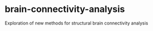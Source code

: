 # brain-connectivity-analysis
Exploration of new methods for structural brain connectivity analysis
